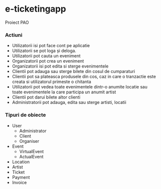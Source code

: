 # e-ticketingapp
Proiect PAO
### Actiuni
* Utilizatorii isi pot face cont pe aplicatie
* Utilizatorii se pot loga și deloga.
* Utilizatorii pot cauta un eveniment
* Organizatorii pot crea un eveniment
* Organizatorii isi pot edita si sterge evenimentele
* Clientii pot adauga sau sterge bilete din cosul de cumparaturi
* Clientii pot sa plateasca produsele din cos, caz in care o tranzactie este creata si utilizatorul primeste o chitanta
* Utilizatorii pot vedea toate evenimentele dintr-o anumite locatie sau toate evenimentele la care participa un anumit artist
* Clientii pot darui bilete altor clienti
* Administratorii pot adauga, edita sau sterge artisti, locatii 
### Tipuri de obiecte
* User
  * Administrator
  * Client
  * Organiser
* Event
  * VirtualEvent
  * ActualEvent
* Location
* Artist
* Ticket
* Payment
* Invoice
